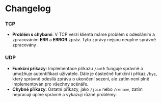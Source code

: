 # Changelog

### TCP
- **Problém s chybami**: V TCP verzi klienta máme problém s odesíláním a zpracováním **ERR** a **ERROR** zpráv. Tyto zprávy nejsou neuplne správně zpracovány .
  
### UDP
- **Funkční příkazy**: Implementace příkazu `/auth` funguje správně a umožňuje autentifikaci uživatele. Dále je částečně funkční i příkaz `/bye`, který správně odesílá zprávu o ukončení sezení, ale zatím není plně implementován pro všechny scénáře.
- **Chybné příkazy**: Ostatní příkazy, jako `/join` nebo `/rename`, zatím nepracují uplne správně a vykazují různé problémy.

